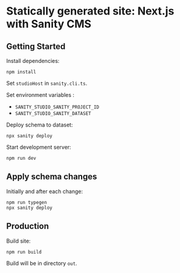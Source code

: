 # Statically generated site: Next.js with Sanity CMS

## Getting Started

Install dependencies:

```
npm install
```

Set `studioHost` in `sanity.cli.ts`.

Set environment variables :

- `SANITY_STUDIO_SANITY_PROJECT_ID`
- `SANITY_STUDIO_SANITY_DATASET`

Deploy schema to dataset:

```
npx sanity deploy
```

Start development server:

```
npm run dev
```

## Apply schema changes

Initially and after each change:

```
npm run typegen
npx sanity deploy
```

## Production

Build site:

```
npm run build
```

Build will be in directory `out`.

